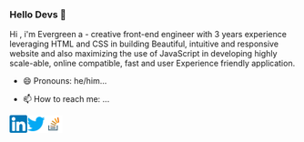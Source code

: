 ### Hello Devs 👋


Hi , i'm Evergreen a - creative front-end engineer with 3 years experience leveraging HTML and CSS in building Beautiful, intuitive and responsive website and also maximizing the use of JavaScript in developing highly scale-able, online compatible, fast and user Experience friendly application. 


- 😄 Pronouns: he/him...

- 📫 How to reach me: ...

<a href="https://twitter.com/idoevergreen">
  <img align="left" alt="Evergreen Twitter" width="31px" src="https://github.com/evergreen2001/evergreen2001/blob/master/img/linkedein.svg" />
</a>



<a href="https://twitter.com/idoevergreen">
  <img align="left" alt="Evergreen Twitter" width="31px" src="https://github.com/evergreen2001/evergreen2001/blob/master/img/twitter.svg" />
</a>

<a href="https://twitter.com/idoevergreen">
  <img align="left" alt="Evergreen stackoverflow" width="31px" src="https://github.com/evergreen2001/evergreen2001/blob/master/img/stackoverflow.svg" />
</a>




<!--
**evergreen2001/evergreen2001** is a ✨ _special_ ✨ repository because its `README.md` (this file) appears on your GitHub profile.

Here are some ideas to get you started:

- 🔭 I’m currently working on ...
- 🌱 I’m currently learning ...
- 👯 I’m looking to collaborate on ...
- 🤔 I’m looking for help with ...
- 💬 Ask me about ...
- 📫 How to reach me: ...

- ⚡ Fun fact: ...
-->


